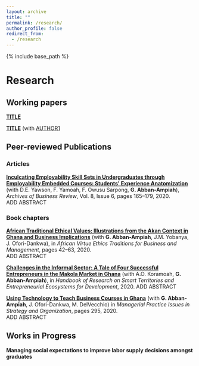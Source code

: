 ```yaml
---
layout: archive
title: ""
permalink: /research/
author_profile: false
redirect_from:
  - /research
---
```


{% include base_path %}

# Research

## Working papers

[**TITLE**](/files/paper1.pdf) <br/> 

[**TITLE**](/files/paper2.pdf) (with [AUTHOR1](URL1) <br/> 

## Peer-reviewed Publications

### Articles
[**Inculcating Employability Skill Sets in Undergraduates through Employability Embedded Courses: Students' Experience Anatomization**](/files/paper.pdf) (with D.E. Yawson, F. Yamoah, F. Owusu Sarpong, **G. Abban-Ampiah**), *Archives of Business Review*, Vol. 8, Issue 6, pages 165–179, 2020.  
ADD ABSTRACT

### Book chapters

[**African Traditional Ethical Values: Illustrations from the Akan Context in Ghana and Business Implications**](/files/ppaper1.pdf) (with **G. Abban-Ampiah**, J.M. Yobanya, J. Ofori-Dankwa), in *African Virtue Ethics Traditions for Business and Management*, pages 42–63, 2020.  
ADD ABSTRACT

[**Challenges in the Informal Sector: A Tale of Four Successful Entrepreneurs in the Makola Market in Ghana**](/files/ppaper1.pdf) (with A.O. Koramoah, **G. Abban-Ampiah**), in *Handbook of Research on Smart Territories and Entrepreneurial Ecosystems for Development*, 2020. 
ADD ABSTRACT 

[**Using Technology to Teach Business Courses in Ghana**](/files/ppaper1.pdf) (with **G. Abban-Ampiah**, J. Ofori-Dankwa, M. DelVecchio) in *Managerial Practice Issues in Strategy and Organization*, pages 295, 2020.  
ADD ABSTRACT

## Works in Progress

**Managing social expectations to improve labor supply decisions amongst graduates** 

